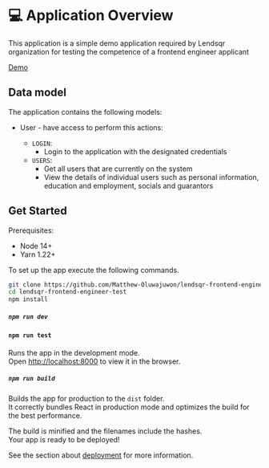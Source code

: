 # 💻 Application Overview

This application is a simple demo application required by Lendsqr organization for testing the competence of a frontend engineer applicant

[Demo](https://bulletproof-react-app.netlify.app)

## Data model

The application contains the following models:

- User - have access to perform this actions:

  - `LOGIN`:
    - Login to the application with the designated credentials
  - `USERS`:
    - Get all users that are currently on the system
    - View the details of individual users such as personal information, education and employment, socials and guarantors


## Get Started

Prerequisites:

- Node 14+
- Yarn 1.22+

To set up the app execute the following commands.

```bash
git clone https://github.com/Matthew-Oluwajuwon/lendsqr-frontend-engineer-test.git
cd lendsqr-frontend-engineer-test
npm install
```

##### `npm run dev`
#### `npm run test`

Runs the app in the development mode.\
Open [http://localhost:8000](http://localhost:8000) to view it in the browser.

##### `npm run build`

Builds the app for production to the `dist` folder.\
It correctly bundles React in production mode and optimizes the build for the best performance.

The build is minified and the filenames include the hashes.\
Your app is ready to be deployed!

See the section about [deployment](https://facebook.github.io/create-react-app/docs/deployment) for more information.